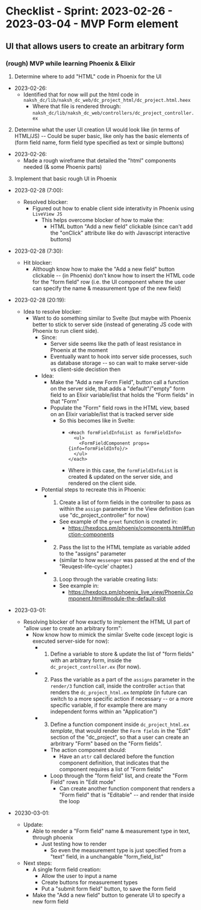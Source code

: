 # Checklist - Sprint: 2023-02-26 - 2023-03-04 - MVP Form element

## UI that allows users to create an arbitrary form

### (rough) MVP while learning Phoenix & Elixir

1. Determine where to add "HTML" code in Phoenix for the UI
  - 2023-02-26:
    - Identified that for now will put the html code in `naksh_dc/lib/naksh_dc_web/dc_project_html/dc_project.html.heex`
      - Where that file is rendered through: `naksh_dc/lib/naksh_dc_web/controllers/dc_project_controller.ex`

2. Determine what the user UI creation UI would look like (in terms of HTML/JS) -- Could be super basic, like only has the basic elements of (form field name, form field type specified as text or simple buttons)
  - 2023-02-26:
    - Made a rough wireframe that detailed the "html" components needed (& some Phoenix parts)

3. Implement that basic rough UI in Phoenix
  - 2023-02-28 (7:00):
    - Resolved blocker:
      - Figured out how to enable client side interativity in Phoenix using `LiveView JS`
        - This helps overcome blocker of how to make the:
          - HTML button "Add a new field" clickable (since can't add the "onClick" attribute like do with Javascript interactive buttons)

  - 2023-02-28 (7:30):
    - Hit blocker:
      - Although know how to make the "Add a new field" button clickable -- (in Phoenix) don't know how to insert the HTML code for the "form field" row (i.e. the UI component where the user can specify the name & measurement type of the new field)

  - 2023-02-28 (20:19):
    - Idea to resolve blocker:
      - Want to do something similar to Svelte (but maybe with Phoenix better to stick to server side (instead of generating JS code with Phoenix to run client side).
        - Since:
          - Server side seems like the path of least resistance in Phoenix at the moment
          - Eventually want to hook into server side processes, such as database storage -- so can wait to make server-side vs client-side decistion then
        - Idea:
          - Make the "Add a new Form Field", button call a function on the server side, that adds a "default"/"empty" form field to an Elixir variable/list that holds the "Form fields" in that "Form"
          - Populate the "Form" field rows in the HTML view, based on an Elixir variable/list that is tracked server side
            - So this becomes like in Svelte:
              - ```
                <#each formFieldInfoList as formFieldInfo>
                  <ul>
                    <FormFieldComponent props={info=formFieldInfo}/>
                  </ul>
                </each>
                ```
              - Where in this case, the `formFieldInfoList` is created & updated on the server side, and rendered on the client side.
        - Potential steps to recreate this in Phoenix:
          - 1. Create a list of form fields in the controller to pass as within the `assign` parameter in the View definition (can use "dc_project_controller" for now)
            - See example of the `greet` function is created in:
              - https://hexdocs.pm/phoenix/components.html#function-components
          - 2. Pass the list to the HTML template as variable added to the "assigns" parameter
            - (similar to how `messenger` was passed at the end of the "Reuqest-life-cycle' chapter.)
          - 3. Loop through the variable creating lists:
            - See example in:
              - https://hexdocs.pm/phoenix_live_view/Phoenix.Component.html#module-the-default-slot

  - 2023-03-01:
    - Resolving blocker of how exactly to implement the HTML UI part of "allow user to create an arbitrary form":
      - Now know how to mimick the similar Svelte code (except logic is executed server-side for now):
        - 1. Define a variable to store & update the list of "form fields" with an arbitrary form, inside the `dc_project_controller.ex` (for now).
        - 2. Pass the variable as a part of the `assigns` parameter in the `render/3` function call, inside the controller `action` that renders the `dc_project_html.ex` *template* (in future can switch to a more specific action if necessary -- or a more specific variable, if for example there are many independent forms within an "Application")
        - 3. Define a function component inside `dc_project_html.ex` *template*, that would render the `Form fields` in the "Edit" section of the "dc_project", so that a user can create an arbritrary "Form" based on the "Form fields".
          - The action component should:
            - Have an `attr` call declared before the function component definition, that indicates that the component requires a list of "Form fields"
          - Loop through the "form field" list, and create the "Form Field" rows in "Edit mode"
            - Can create another function component that renders a "Form field" that is "Editable" -- and render that inside the loop

  - 20230-03-01:
    - Update:
      - Able to render a "Form field" name & measurement type in text, through phoenix
        - Just testing how to render
          - So even the measurement type is just specified from a "text" field, in a unchangable "form_field_list"
    - Next steps:
      - A single form field creation:
        - Allow the user to input a name
        - Create buttons for measurement types
        - Put a "submit form field" button, to save the form field
      - Make the "Add a new field" button to generate UI to specify a new form field
